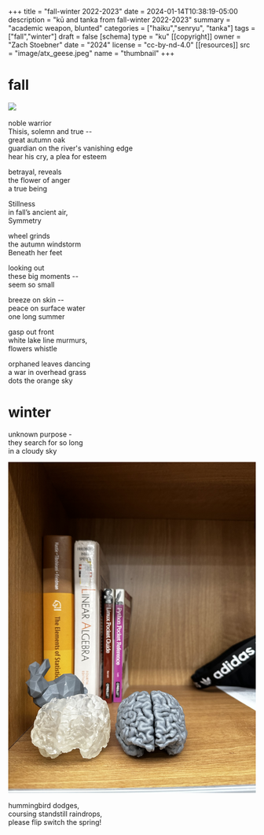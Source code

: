+++
title = "fall-winter 2022-2023"
date = 2024-01-14T10:38:19-05:00
description = "kū and tanka from fall-winter 2022-2023"
summary = "academic weapon, blunted"
categories = ["haiku","senryu", "tanka"]
tags = ["fall","winter"]
draft = false
[schema]
  type = "ku"
[[copyright]]
  owner = "Zach Stoebner"
  date = "2024"
  license = "cc-by-nd-4.0"
[[resources]]
  src = "image/atx_geese.jpeg"
  name = "thumbnail"
+++

# fall

<img src="image/atx_geese.jpeg" />

noble warrior <br>
Thisis, solemn and true -- <br>
great autumn oak <br>
guardian on the river's vanishing edge <br>
hear his cry, a plea for esteem <br>

betrayal, reveals <br>
the flower of anger <br>
a true being <br>

Stillness <br>
in fall’s ancient air, <br>
Symmetry <br>

wheel grinds <br>
the autumn windstorm <br>
Beneath her feet <br>

looking out <br>
these big moments -- <br>
seem so small <br>

breeze on skin -- <br>
peace on surface water <br>
one long summer <br>

gasp out front <br>
white lake line murmurs, <br>
flowers whistle <br>

orphaned leaves dancing <br>
a war in overhead grass <br>
dots the orange sky <br>

# winter

unknown purpose - <br>
they search for so long <br>
in a cloudy sky <br>

<img src="image/desk.jpeg" />

hummingbird dodges, <br>
coursing standstill raindrops, <br>
please flip switch the spring! <br>
